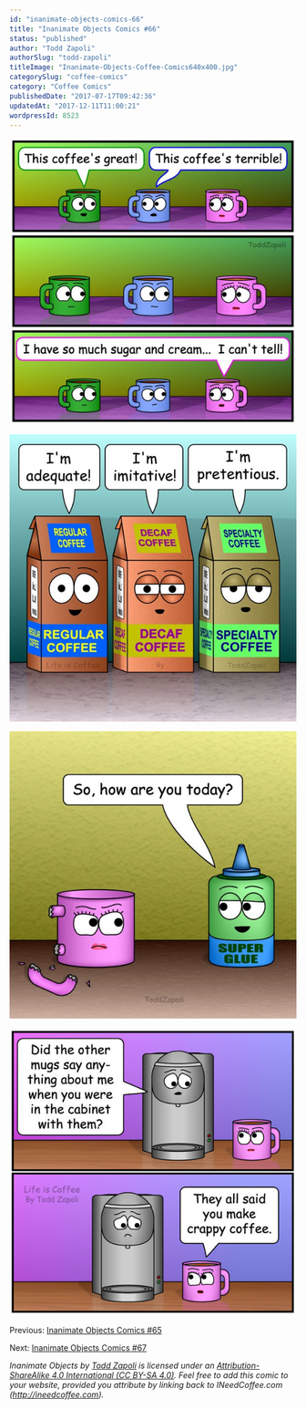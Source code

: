 ```yaml
---
id: "inanimate-objects-comics-66"
title: "Inanimate Objects Comics #66"
status: "published"
author: "Todd Zapoli"
authorSlug: "todd-zapoli"
titleImage: "Inanimate-Objects-Coffee-Comics640x400.jpg"
categorySlug: "coffee-comics"
category: "Coffee Comics"
publishedDate: "2017-07-17T09:42:36"
updatedAt: "2017-12-11T11:00:21"
wordpressId: 8523
---
```


![I Can't Tell (coffee comic)](coffee-comic-i-cant-tell.jpg)

![I'm Pretentious (coffee comic)](coffee-comic-im-pretentious.jpg)

![So How Are You Today? (coffee comic) ](coffee-comic-So-How-Are-You-Today.jpg)

![Coffee comic - you make crappy coffee](you-make-crappy-coffee.jpg)

Previous: [Inanimate Objects Comics #65](/inanimate-objects-comics-65/)

Next: [Inanimate Objects Comics #67](/inanimate-objects-comics-67/)

*Inanimate Objects by [Todd Zapoli](/) is licensed under an [Attribution-ShareAlike 4.0 International (CC BY-SA 4.0)](https://creativecommons.org/licenses/by-sa/4.0/). Feel free to add this comic to your website, provided you attribute by linking back to INeedCoffee.com (http://ineedcoffee.com).*
